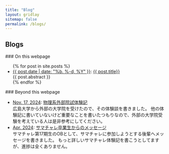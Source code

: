 ```yaml
---
title: "Blog"
layout: gridlay
sitemap: false
permalink: /blogs/
---
```


## Blogs

<div class="jumbotron">
### On this webpage

<ul>
    {% for post in site.posts %}
    <li>
      <u>{{ post.date | date: "%b. %-d, %Y" }}</u>: <a href="{{ site.url }}{{ site.baseurl }}{{ post.url }}" target="_blank">{{ post.title}}</a> <br>
      {{ post.abstract }}
    </li>
  {% endfor %}
</ul>
</div>



<div class="jumbotron">
### Beyond this webpage

<ul>
    <li><u> Nov. 17, 2024</u>:
        <a href="https://qiita.com/itsui_physics/items/494305ef78b58a37ca6a" target="_blank">
        物理系外部院試体験記
    </a>  <br>
    広島大学から外部の大学院を受けたので、その体験談を書きました。
    他の体験記に書いていないけど重要なことを書いたつもりなので、外部の大学院受験を考えている人は是非参考にしてください。
    </li>
    <li>
        <u>Apr. 2024</u>:
        <a href="https://www2.kek.jp/ksc/message.html" target="_blank">
        サマチャレ卒業生からのメッセージ
    </a>  <br>
    サマチャレ第17期生のOBとして、サマチャレに参加しようとする後輩へメッセージを書きました。
    もっと詳しいサマチャレ体験記を書こうとしてますが、進捗は全くありません。
    </li>
</ul>
</div>

